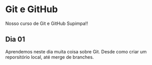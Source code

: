 # Git e GitHub

Nosso curso de Git e GitHub Supimpa!!

## Dia 01

Aprendemos neste dia muita coisa sobre Git.
Desde como criar um reporsitório local, até merge de branches.
